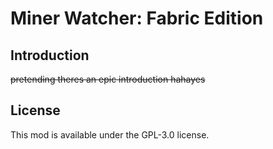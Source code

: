 # Miner Watcher: Fabric Edition

## Introduction

~~pretending theres an epic introduction hahayes~~

## License

This mod is available under the GPL-3.0 license.
